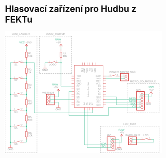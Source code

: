 # Hlasovací zařízení pro Hudbu z FEKTu

![HzF_schematic](https://github.com/langrfrantisek/HzF_voting_system/blob/main/HzF_hlasovani_schema.png)
